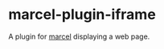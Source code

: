 # marcel-plugin-iframe

A plugin for [marcel](https://github.com/Zenika/marcel) displaying a web page.
